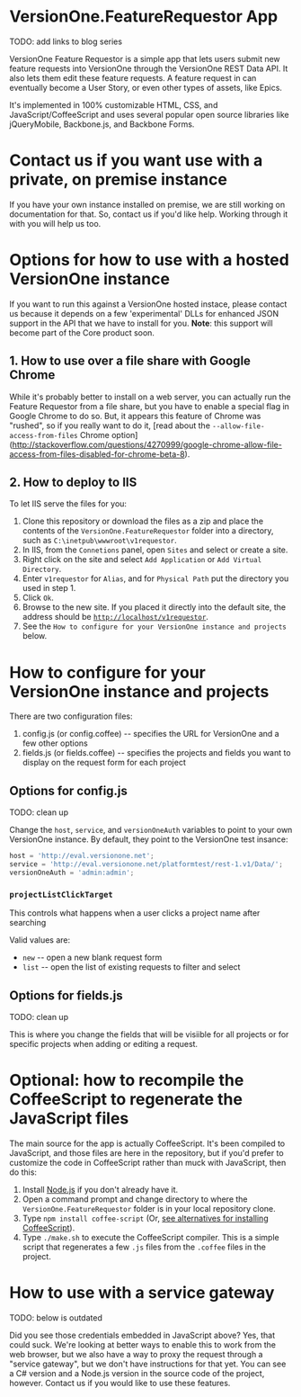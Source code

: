 VersionOne.FeatureRequestor App
========================

TODO: add links to blog series

VersionOne Feature Requestor is a simple app that lets users submit new feature requests into VersionOne through the 
VersionOne REST Data API. It also lets them edit these feature requests. A feature request in can eventually become a 
User Story, or even other types of assets, like Epics.

It's implemented in 100% customizable HTML, CSS, and JavaScript/CoffeeScript and uses several popular open source libraries like 
jQueryMobile, Backbone.js, and Backbone Forms.

# Contact us if you want use with a private, on premise instance

If you have your own instance installed on premise, we are still working on documentation for that. So, contact us 
if you'd like help. Working through it with you will help us too.

# Options for how to use with a hosted VersionOne instance

If you want to run this against a VersionOne hosted instace, please contact us because it depends on a 
few 'experimental' DLLs for enhanced JSON support in the API that we have to install for you. **Note**: this 
support will become part of the Core product soon.

## 1. How to use over a file share with Google Chrome

While it's probably better to install on a web server, you can actually run the Feature Requestor from a file share, but 
you have to enable a special flag in Google Chrome to do so. But, it appears this feature of Chrome was "rushed", so if 
you really want to do it, [read about the `--allow-file-access-from-files` Chrome option]
(http://stackoverflow.com/questions/4270999/google-chrome-allow-file-access-from-files-disabled-for-chrome-beta-8).

## 2. How to deploy to IIS

To let IIS serve the files for you:

1. Clone this repository or download the files as a zip and place the contents of the `VersionOne.FeatureRequestor` 
folder into a directory, such as `C:\inetpub\wwwroot\v1requestor`.
2. In IIS, from the `Connetions` panel, open `Sites` and select or create a site.
3. Right click on the site and select `Add Application` or `Add Virtual Directory`.
4. Enter `v1requestor` for `Alias`, and for `Physical Path` put the directory you used in step 1.
5. Click `Ok`.
6. Browse to the new site. If you placed it directly into the default site, the address should be 
[`http://localhost/v1requestor`](http://localhost/v1requestor).
7. See the `How to configure for your VersionOne instance and projects` below.

# How to configure for your VersionOne instance and projects

There are two configuration files:

1. config.js (or config.coffee) -- specifies the URL for VersionOne and a few other options
2. fields.js (or fields.coffee) -- specifies the projects and fields you want to display on the request form for each 
project

## Options for config.js

TODO: clean up

Change the `host`, `service`, and `versionOneAuth` variables to point to your own VersionOne instance. By default, they 
point to the VersionOne test insance:

```javascript
host = 'http://eval.versionone.net';
service = 'http://eval.versionone.net/platformtest/rest-1.v1/Data/';
versionOneAuth = 'admin:admin';
```

### `projectListClickTarget`

This controls what happens when a user clicks a project name after searching

Valid values are:

* `new` -- open a new blank request form
* `list` -- open the list of existing requests to filter and select

## Options for fields.js

TODO: clean up

This is where you change the fields that will be visiible for all projects or for specific projects when adding or 
editing a request.

# Optional: how to recompile the CoffeeScript to regenerate the JavaScript files

The main source for the app is actually CoffeeScript. It's been compiled to JavaScript, and those files are here in the 
repository, but if you'd prefer to customize the code in CoffeeScript rather than muck with JavaScript, then do this:

1. Install [Node.js](http://nodejs.org/) if you don't already have it.
2. Open a command prompt and change directory to where the `VersionOne.FeatureRequestor` folder is in your local repository clone.
3. Type `npm install coffee-script` (Or, [see alternatives for installing CoffeeScript](http://coffeescript.org/#installation)).
4. Type `./make.sh` to execute the CoffeeScript compiler. This is a simple script that regenerates a few `.js` files 
from the `.coffee` files in the project.

# How to use with a service gateway

TODO: below is outdated

Did you see those credentials embedded in JavaScript above? Yes, that could suck. 
We're looking at better ways to enable this to work from the web browser, but we also have a way to proxy the request 
through a "service gateway", but we don't have instructions for that yet. You can see a C# version and a Node.js 
version in the source code of the project, however. Contact us if you would like to use these features.

